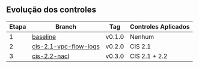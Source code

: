 ## Evolução dos controles

| Etapa | Branch | Tag | Controles Aplicados |
|-------|--------|-----|---------------------|
| 1     | [baseline](https://github.com/seu-user/repo/tree/baseline) | v0.1.0 | Nenhum |
| 2     | [cis-2.1-vpc-flow-logs](...) | v0.2.0 | CIS 2.1 |
| 3     | [cis-2.2-nacl](...) | v0.3.0 | CIS 2.1 + 2.2 |
